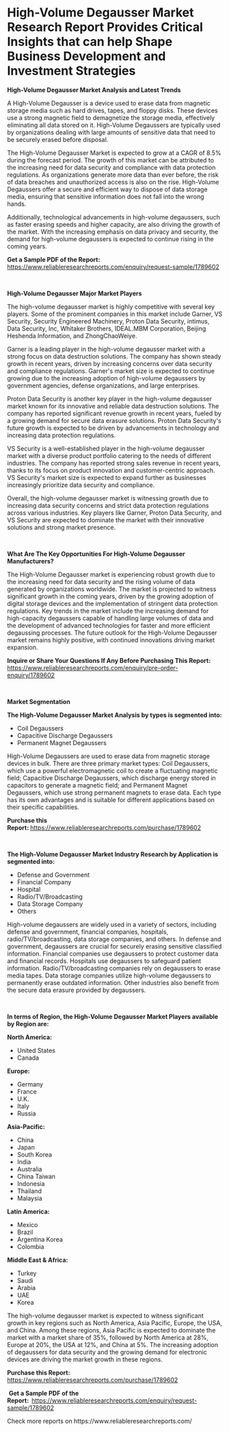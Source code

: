 <p><h1>High-Volume Degausser Market Research Report Provides Critical Insights that can help Shape Business Development and Investment Strategies</h1></p><p><strong>High-Volume Degausser Market Analysis and Latest Trends</strong></p>
<p><p>A High-Volume Degausser is a device used to erase data from magnetic storage media such as hard drives, tapes, and floppy disks. These devices use a strong magnetic field to demagnetize the storage media, effectively eliminating all data stored on it. High-Volume Degaussers are typically used by organizations dealing with large amounts of sensitive data that need to be securely erased before disposal.</p><p>The High-Volume Degausser Market is expected to grow at a CAGR of 8.5% during the forecast period. The growth of this market can be attributed to the increasing need for data security and compliance with data protection regulations. As organizations generate more data than ever before, the risk of data breaches and unauthorized access is also on the rise. High-Volume Degaussers offer a secure and efficient way to dispose of data storage media, ensuring that sensitive information does not fall into the wrong hands.</p><p>Additionally, technological advancements in high-volume degaussers, such as faster erasing speeds and higher capacity, are also driving the growth of the market. With the increasing emphasis on data privacy and security, the demand for high-volume degaussers is expected to continue rising in the coming years.</p></p>
<p><strong>Get a Sample PDF of the Report:&nbsp;</strong> <a href="https://www.reliableresearchreports.com/enquiry/request-sample/1789602">https://www.reliableresearchreports.com/enquiry/request-sample/1789602</a></p>
<p>&nbsp;</p>
<p><strong>High-Volume Degausser Major Market Players</strong></p>
<p><p>The high-volume degausser market is highly competitive with several key players. Some of the prominent companies in this market include Garner, VS Security, Security Engineered Machinery, Proton Data Security, intimus, Data Security, Inc, Whitaker Brothers, IDEAL.MBM Corporation, Beijing Heshenda Information, and ZhongChaoWeiye.</p><p>Garner is a leading player in the high-volume degausser market with a strong focus on data destruction solutions. The company has shown steady growth in recent years, driven by increasing concerns over data security and compliance regulations. Garner's market size is expected to continue growing due to the increasing adoption of high-volume degaussers by government agencies, defense organizations, and large enterprises.</p><p>Proton Data Security is another key player in the high-volume degausser market known for its innovative and reliable data destruction solutions. The company has reported significant revenue growth in recent years, fueled by a growing demand for secure data erasure solutions. Proton Data Security's future growth is expected to be driven by advancements in technology and increasing data protection regulations.</p><p>VS Security is a well-established player in the high-volume degausser market with a diverse product portfolio catering to the needs of different industries. The company has reported strong sales revenue in recent years, thanks to its focus on product innovation and customer-centric approach. VS Security's market size is expected to expand further as businesses increasingly prioritize data security and compliance.</p><p>Overall, the high-volume degausser market is witnessing growth due to increasing data security concerns and strict data protection regulations across various industries. Key players like Garner, Proton Data Security, and VS Security are expected to dominate the market with their innovative solutions and strong market presence.</p></p>
<p>&nbsp;</p>
<p><strong>What Are The Key Opportunities For High-Volume Degausser Manufacturers?</strong></p>
<p><p>The High-Volume Degausser market is experiencing robust growth due to the increasing need for data security and the rising volume of data generated by organizations worldwide. The market is projected to witness significant growth in the coming years, driven by the growing adoption of digital storage devices and the implementation of stringent data protection regulations. Key trends in the market include the increasing demand for high-capacity degaussers capable of handling large volumes of data and the development of advanced technologies for faster and more efficient degaussing processes. The future outlook for the High-Volume Degausser market remains highly positive, with continued innovations driving market expansion.</p></p>
<p><strong>Inquire or Share Your Questions If Any Before Purchasing This Report:</strong> <a href="https://www.reliableresearchreports.com/enquiry/pre-order-enquiry/1789602">https://www.reliableresearchreports.com/enquiry/pre-order-enquiry/1789602</a></p>
<p>&nbsp;</p>
<p><strong>Market Segmentation</strong></p>
<p><strong>The High-Volume Degausser Market Analysis by types is segmented into:</strong></p>
<p><ul><li>Coil Degaussers</li><li>Capacitive Discharge Degaussers</li><li>Permanent Magnet Degaussers</li></ul></p>
<p><p>High-Volume Degaussers are used to erase data from magnetic storage devices in bulk. There are three primary market types: Coil Degaussers, which use a powerful electromagnetic coil to create a fluctuating magnetic field; Capacitive Discharge Degaussers, which discharge energy stored in capacitors to generate a magnetic field; and Permanent Magnet Degaussers, which use strong permanent magnets to erase data. Each type has its own advantages and is suitable for different applications based on their specific capabilities.</p></p>
<p><strong>Purchase this Report:&nbsp;</strong><a href="https://www.reliableresearchreports.com/purchase/1789602">https://www.reliableresearchreports.com/purchase/1789602</a></p>
<p>&nbsp;</p>
<p><strong>The High-Volume Degausser Market Industry Research by Application is segmented into:</strong></p>
<p><ul><li>Defense and Government</li><li>Financial Company</li><li>Hospital</li><li>Radio/TV/Broadcasting</li><li>Data Storage Company</li><li>Others</li></ul></p>
<p><p>High-volume degaussers are widely used in a variety of sectors, including defense and government, financial companies, hospitals, radio/TV/broadcasting, data storage companies, and others. In defense and government, degaussers are crucial for securely erasing sensitive classified information. Financial companies use degaussers to protect customer data and financial records. Hospitals use degaussers to safeguard patient information. Radio/TV/broadcasting companies rely on degaussers to erase media tapes. Data storage companies utilize high-volume degaussers to permanently erase outdated information. Other industries also benefit from the secure data erasure provided by degaussers.</p></p>
<p>&nbsp;</p>
<p><strong>In terms of Region, the High-Volume Degausser Market Players available by Region are:</strong></p>
<p>
    <p> <strong> North America: </strong>
        <ul>
            <li>United States</li>
            <li>Canada</li>
        </ul>
        </p> 
    <p> <strong> Europe: </strong>
        <ul>
            <li>Germany</li>
            <li>France</li>
            <li>U.K.</li>
            <li>Italy</li>
            <li>Russia</li>
        </ul>
        </p> 
    <p> <strong> Asia-Pacific: </strong>
        <ul>
            <li>China</li>
            <li>Japan</li>
            <li>South Korea</li>
            <li>India</li>
            <li>Australia</li>
            <li>China Taiwan</li>
            <li>Indonesia</li>
            <li>Thailand</li>
            <li>Malaysia</li>
        </ul>
        </p> 
    <p> <strong> Latin America: </strong>
        <ul>
            <li>Mexico</li>
            <li>Brazil</li>
            <li>Argentina Korea</li>
            <li>Colombia</li>
        </ul>
        </p> 
    <p> <strong> Middle East & Africa: </strong>
        <ul>
            <li>Turkey</li>
            <li>Saudi</li>
            <li>Arabia</li>
            <li>UAE</li>
            <li>Korea</li>
        </ul>
    </p>
    </p>
<p><p>The high-volume degausser market is expected to witness significant growth in key regions such as North America, Asia Pacific, Europe, the USA, and China. Among these regions, Asia Pacific is expected to dominate the market with a market share of 35%, followed by North America at 28%, Europe at 20%, the USA at 12%, and China at 5%. The increasing adoption of degaussers for data security and the growing demand for electronic devices are driving the market growth in these regions.</p></p>
<p><strong>Purchase this Report: </strong><a href="https://www.reliableresearchreports.com/purchase/1789602">https://www.reliableresearchreports.com/purchase/1789602</a></p>
<p>&nbsp;<strong>Get a Sample PDF of the Report:&nbsp;&nbsp;</strong><a href="https://www.reliableresearchreports.com/enquiry/request-sample/1789602">https://www.reliableresearchreports.com/enquiry/request-sample/1789602</a></p>
<p><strong></strong></p>
<p>Check more reports on https://www.reliableresearchreports.com/</p>